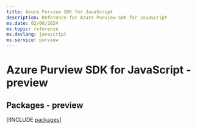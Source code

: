 ```yaml
---
title: Azure Purview SDK for JavaScript
description: Reference for Azure Purview SDK for JavaScript
ms.date: 02/06/2024
ms.topic: reference
ms.devlang: javascript
ms.service: purview
---
```

# Azure Purview SDK for JavaScript - preview
## Packages - preview
[!INCLUDE [packages](purview-index.md)]